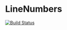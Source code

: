 # LineNumbers

[![Build Status](https://travis-ci.org/Keno/LineNumbers.jl.svg?branch=master)](https://travis-ci.org/Keno/LineNumbers.jl)

